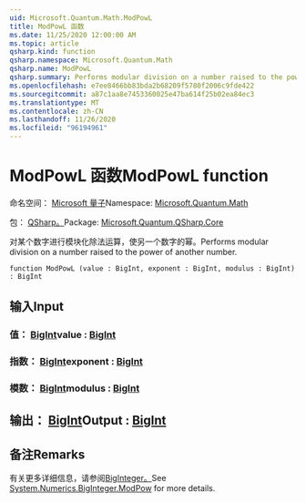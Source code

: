 ```yaml
---
uid: Microsoft.Quantum.Math.ModPowL
title: ModPowL 函数
ms.date: 11/25/2020 12:00:00 AM
ms.topic: article
qsharp.kind: function
qsharp.namespace: Microsoft.Quantum.Math
qsharp.name: ModPowL
qsharp.summary: Performs modular division on a number raised to the power of another number.
ms.openlocfilehash: e7ee8466bb83bda2b68209f5780f2006c9fde422
ms.sourcegitcommit: a87c1aa8e7453360025e47ba614f25b02ea84ec3
ms.translationtype: MT
ms.contentlocale: zh-CN
ms.lasthandoff: 11/26/2020
ms.locfileid: "96194961"
---
```

# <a name="modpowl-function"></a><span data-ttu-id="51064-102">ModPowL 函数</span><span class="sxs-lookup"><span data-stu-id="51064-102">ModPowL function</span></span>

<span data-ttu-id="51064-103">命名空间： [Microsoft 量子](xref:Microsoft.Quantum.Math)</span><span class="sxs-lookup"><span data-stu-id="51064-103">Namespace: [Microsoft.Quantum.Math](xref:Microsoft.Quantum.Math)</span></span>

<span data-ttu-id="51064-104">包： [QSharp。](https://nuget.org/packages/Microsoft.Quantum.QSharp.Core)</span><span class="sxs-lookup"><span data-stu-id="51064-104">Package: [Microsoft.Quantum.QSharp.Core](https://nuget.org/packages/Microsoft.Quantum.QSharp.Core)</span></span>


<span data-ttu-id="51064-105">对某个数字进行模块化除法运算，使另一个数字的幂。</span><span class="sxs-lookup"><span data-stu-id="51064-105">Performs modular division on a number raised to the power of another number.</span></span>

```qsharp
function ModPowL (value : BigInt, exponent : BigInt, modulus : BigInt) : BigInt
```


## <a name="input"></a><span data-ttu-id="51064-106">输入</span><span class="sxs-lookup"><span data-stu-id="51064-106">Input</span></span>

### <a name="value--bigint"></a><span data-ttu-id="51064-107">值： [BigInt](xref:microsoft.quantum.lang-ref.bigint)</span><span class="sxs-lookup"><span data-stu-id="51064-107">value : [BigInt](xref:microsoft.quantum.lang-ref.bigint)</span></span>




### <a name="exponent--bigint"></a><span data-ttu-id="51064-108">指数： [BigInt](xref:microsoft.quantum.lang-ref.bigint)</span><span class="sxs-lookup"><span data-stu-id="51064-108">exponent : [BigInt](xref:microsoft.quantum.lang-ref.bigint)</span></span>




### <a name="modulus--bigint"></a><span data-ttu-id="51064-109">模数： [BigInt](xref:microsoft.quantum.lang-ref.bigint)</span><span class="sxs-lookup"><span data-stu-id="51064-109">modulus : [BigInt](xref:microsoft.quantum.lang-ref.bigint)</span></span>





## <a name="output--bigint"></a><span data-ttu-id="51064-110">输出： [BigInt](xref:microsoft.quantum.lang-ref.bigint)</span><span class="sxs-lookup"><span data-stu-id="51064-110">Output : [BigInt](xref:microsoft.quantum.lang-ref.bigint)</span></span>



## <a name="remarks"></a><span data-ttu-id="51064-111">备注</span><span class="sxs-lookup"><span data-stu-id="51064-111">Remarks</span></span>

<span data-ttu-id="51064-112">有关更多详细信息，请参阅[BigInteger。](https://docs.microsoft.com/dotnet/api/system.numerics.biginteger.modpow)</span><span class="sxs-lookup"><span data-stu-id="51064-112">See [System.Numerics.BigInteger.ModPow](https://docs.microsoft.com/dotnet/api/system.numerics.biginteger.modpow) for more details.</span></span>